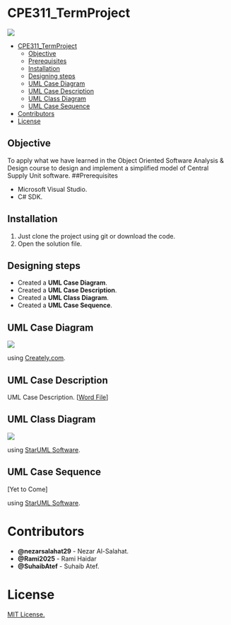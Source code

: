 # CPE311_TermProject 
![](https://img.shields.io/badge/Lang-C%23-blue)

- [CPE311_TermProject](#cpe311-termproject)
  * [Objective](#objective)
  * [Prerequisites](#Prerequisites)
  * [Installation](#Installation)
  * [Designing steps](#designing-steps)
  * [UML Case Diagram](#uml-case-diagram)
  * [UML Case Description](#uml-case-description)
  * [UML Class Diagram](#uml-class-diagram)
  * [UML Case Sequence](#uml-case-sequence)
- [Contributors](#Contributors)
- [License](#License)

## Objective
To apply what we have learned in the Object Oriented Software Analysis & Design course to design and implement a simplified model of Central Supply Unit software. 
##Prerequisites
- Microsoft Visual Studio.
- C# SDK.

## Installation

1. Just clone the project using git or download the code.
2. Open the solution file.

## Designing steps

- Created a **UML Case Diagram**.  
- Created a **UML Case Description**.
- Created a **UML Class Diagram**.
- Created a **UML Case Sequence**.

## UML Case Diagram
![](https://i.imgur.com/qbRSil9.png)

using [Creately.com](https://creately.com). 

## UML Case Description
UML Case Description. [[Word File](https://drive.google.com/file/d/1CRrBo6OEzP1IG3NuJnGR42r4ghyuQggJ/view?usp=sharing)]

## UML Class Diagram
![](https://i.imgur.com/QFqQm8A.jpg)

using [StarUML Software](https://staruml.io/download). 

## UML Case Sequence
[Yet to Come]

using [StarUML Software](https://staruml.io/download). 

# Contributors
- **@nezarsalahat29** - Nezar Al-Salahat.
- **@Rami2025** - Rami Haidar
- **@SuhaibAtef** - Suhaib Atef.

# License 
[MIT License.](https://choosealicense.com/licenses/mit/)
